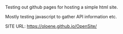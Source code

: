 Testing out github pages for hosting a simple html site.

Mostly testing javascript to gather API information etc.

SITE URL: https://oloene.github.io/OpenSite/
